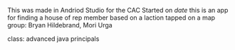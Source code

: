 This was made in Andriod Studio for the CAC
Started on *date*
this is an app for finding a house of rep member based on a laction tapped on a map
group: Bryan Hildebrand, Mori Urga

class: advanced java principals
